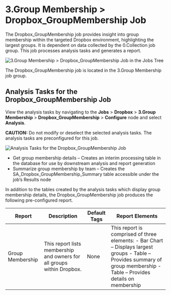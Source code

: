 # 3.Group Membership > Dropbox_GroupMembership Job

The Dropbox_GroupMembership job provides insight into group membership within the targeted Dropbox
environment, highlighting the largest groups. It is dependent on data collected by the 0.Collection
job group. This job processes analysis tasks and generates a report.

![3.Group Membership > Dropbox_GroupMembership Job in the Jobs Tree](/img/product_docs/accessanalyzer/11.6/solutions/dropbox/groupmembershipjobstree.webp)

The Dropbox_GroupMembership job is located in the 3.Group Membership job group.

## Analysis Tasks for the Dropbox_GroupMembership Job

View the analysis tasks by navigating to the **Jobs** > **Dropbox** > **3.Group Membership** >
**Dropbox_GroupMembership** > **Configure** node and select **Analysis**.

**CAUTION:** Do not modify or deselect the selected analysis tasks. The analysis tasks are
preconfigured for this job.

![Analysis Tasks for the Dropbox_GroupMembership Job](/img/product_docs/accessanalyzer/11.6/solutions/box/groupmembershipanalysis.webp)

- Get group membership details – Creates an interim processing table in the database for use by
  downstream analysis and report generation
- Summarize group membership by team – Creates the SA_Dropbox_GroupMembership_Summary table
  accessible under the job’s Results node

In addition to the tables created by the analysis tasks which display group membership details, the
Dropbox_GroupMembership job produces the following pre-configured report.

| Report           | Description                                                            | Default Tags | Report Elements                                                                                                                                                           |
| ---------------- | ---------------------------------------------------------------------- | ------------ | ------------------------------------------------------------------------------------------------------------------------------------------------------------------------- |
| Group Membership | This report lists membership and owners for all groups within Dropbox. | None         | This report is comprised of three elements: - Bar Chart – Displays largest groups - Table – Provides summary of group membership - Table – Provides details on membership |
